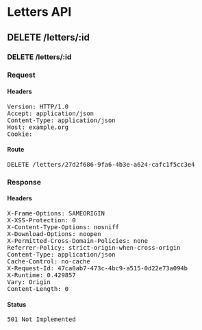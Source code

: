 # Letters API

## DELETE /letters/:id

### DELETE /letters/:id
### Request

#### Headers

<pre>Version: HTTP/1.0
Accept: application/json
Content-Type: application/json
Host: example.org
Cookie: </pre>

#### Route

<pre>DELETE /letters/27d2f686-9fa6-4b3e-a624-cafc1f5cc3e4</pre>

### Response

#### Headers

<pre>X-Frame-Options: SAMEORIGIN
X-XSS-Protection: 0
X-Content-Type-Options: nosniff
X-Download-Options: noopen
X-Permitted-Cross-Domain-Policies: none
Referrer-Policy: strict-origin-when-cross-origin
Content-Type: application/json
Cache-Control: no-cache
X-Request-Id: 47ca0ab7-473c-4bc9-a515-0d22e73a094b
X-Runtime: 0.429857
Vary: Origin
Content-Length: 0</pre>

#### Status

<pre>501 Not Implemented</pre>

